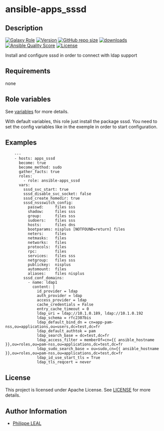 # ansible-apps_sssd

## Description

[![Galaxy Role](https://img.shields.io/badge/galaxy-apps_sssd-purple?style=flat)](https://galaxy.ansible.com/lotusnoir/apps_sssd)
[![Version](https://img.shields.io/github/release/lotusnoir/ansible-apps_sssd.svg)](https://github.com/lotusnoir/ansible-apps_sssd/releases/latest)
[![GitHub repo size](https://img.shields.io/github/repo-size/lotusnoir/ansible-apps_sssd?color=orange&style=flat)](https://galaxy.ansible.com/lotusnoir/apps_sssd)
[![downloads](https://img.shields.io/ansible/role/d/)](https://galaxy.ansible.com/lotusnoir/apps_sssd)
[![Ansible Quality Score](https://img.shields.io/ansible/quality/)](https://galaxy.ansible.com/lotusnoir/apps_sssd)
[![License](https://img.shields.io/badge/license-Apache--2.0-brightgreen?style=flat)](https://opensource.org/licenses/Apache-2.0)

Install and configure sssd in order to connect with ldap support
## Requirements

none

## Role variables

See [variables](/defaults/main.yml) for more details.

With default variables, this role just install the package sssd. You need to set the config variables like in the exemple in order to start configuration.

## Examples

        ---
        - hosts: apps_sssd
          become: true
          become_method: sudo
          gather_facts: true
          roles:
            - role: ansible-apps_sssd
          vars: 
            sssd_svc_start: true
            sssd_disable_svc_socket: false
            sssd_create_homedir: true
            sssd_nssswitch_config:
              passwd:     files sss
              shadow:     files sss
              group:      files sss
              sudoers:    files sss
              hosts:      files dns
              bootparams: nisplus [NOTFOUND=return] files
              neters:     files
              netmasks:   files
              networks:   files
              protocols:  files
              rpc:        files
              services:   files sss
              netgroup:   files sss
              publickey:  nisplus
              automount:  files
              aliases:    files nisplus
            sssd_conf_domains:
              - name: ldap1
                content: |
                  id_provider = ldap
                  auth_provider = ldap
                  access_provider = ldap
                  cache_credentials = False
                  entry_cache_timeout = 0
                  ldap_uri = ldap://10.1.0.189, ldap://10.1.0.192
                  ldap_schema = rfc2307bis
                  ldap_default_bind_dn = cn=app-pam-nss,ou=applications,ou=users,dc=test,dc=fr
                  ldap_default_authtok = pam
                  ldap_search_base = dc=test,dc=fr
                  ldap_access_filter = memberOf=cn={{ ansible_hostname }},ou=roles,ou=pam-nss,ou=applications,dc=test,dc=fr
                  ldap_sudo_search_base = ou=sudo,cn={{ ansible_hostname }},ou=roles,ou=pam-nss,ou=applications,dc=test,dc=fr
                  ldap_id_use_start_tls = True
                  ldap_tls_reqcert = never
            



## License

This project is licensed under Apache License. See [LICENSE](/LICENSE) for more details.

## Author Information

- [Philippe LEAL](https://github.com/lotusnoir)
